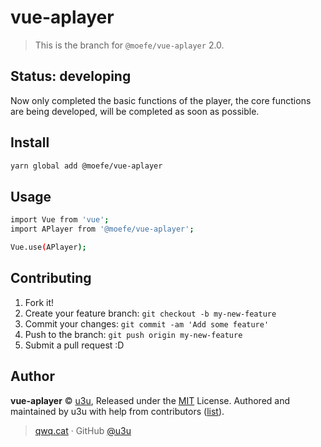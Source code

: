 # vue-aplayer

> This is the branch for `@moefe/vue-aplayer` 2.0.

## Status: developing

Now only completed the basic functions of the player, the core functions are being developed, will be completed as soon as possible.

## Install

```bash
yarn global add @moefe/vue-aplayer
```

## Usage

```bash
import Vue from 'vue';
import APlayer from '@moefe/vue-aplayer';

Vue.use(APlayer);
```

## Contributing

1.  Fork it!
2.  Create your feature branch: `git checkout -b my-new-feature`
3.  Commit your changes: `git commit -am 'Add some feature'`
4.  Push to the branch: `git push origin my-new-feature`
5.  Submit a pull request :D

## Author

**vue-aplayer** © [u3u](https://github.com/u3u), Released under the [MIT](./LICENSE) License.
Authored and maintained by u3u with help from contributors ([list](https://github.com/u3u/qzone-cli/contributors)).

> [qwq.cat](https://qwq.cat) · GitHub [@u3u](https://github.com/u3u)
